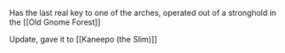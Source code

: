 Has the last real key to one of the arches, operated out of a stronghold in the [[Old Gnome Forest]]


Update, gave it to [[Kaneepo (the Slim)]]
